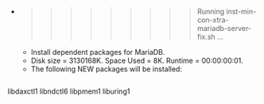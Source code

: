 * >>>>>>>>> Running inst-min-con-xtra-mariadb-server-fix.sh ...
  * Install dependent packages for MariaDB.
  * Disk size = 3130168K. Space Used = 8K. Runtime = 00:00:00:01.
  * The following NEW packages will be installed:
  ```bash
libdaxctl1 libndctl6 libpmem1 liburing1
  ```
